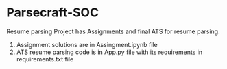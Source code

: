 # Parsecraft-SOC
Resume parsing
Project has Assignments and final ATS for resume parsing. 
1) Assignment solutions are in Assingment.ipynb file
2) ATS resume parsing code is in App.py file with its requirements in requirements.txt file
